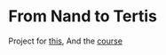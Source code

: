 # From Nand to Tertis

Project for [this](https://www.nand2tetris.org), And the [course](https://www.coursera.org/learn/build-a-computer)
